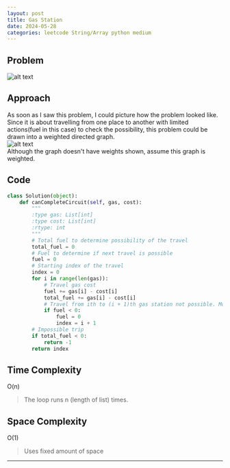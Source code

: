 ```yaml
---
layout: post
title: Gas Station
date: 2024-05-28
categories: leetcode String/Array python medium
---
```


## Problem
![alt text](/blog/public/img/GasStation.png)

## Approach
As soon as I saw this problem, I could picture how the problem looked like. Since it is about travelling from one place to another with limited actions(fuel in this case) to check the possibility, this problem could be drawn into a weighted directed graph.  
![alt text](/blog/public/img/GasStationGraph.png)  
Although the graph doesn't have weights shown, assume this graph is weighted.

## Code
```python
class Solution(object):
    def canCompleteCircuit(self, gas, cost):
        """
        :type gas: List[int]
        :type cost: List[int]
        :rtype: int
        """
        # Total fuel to determine possibility of the travel
        total_fuel = 0
        # Fuel to determine if next travel is possible
        fuel = 0
        # Starting index of the travel
        index = 0
        for i in range(len(gas)):
            # Travel gas cost
            fuel += gas[i] - cost[i]
            total_fuel += gas[i] - cost[i]
            # Travel from ith to (i + 1)th gas station not possible. Move starting index to next iteration
            if fuel < 0:
                fuel = 0
                index = i + 1
        # Impossible trip
        if total_fuel < 0:
            return -1
        return index        
```

## Time Complexity
O(n)
> The loop runs n (length of list) times.

## Space Complexity
O(1)
> Uses fixed amount of space  

---